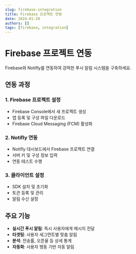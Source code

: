 ```yaml
---
slug: firebase-integration
title: Firebase 프로젝트 연동
date: 2024-01-20
authors: []
tags: [firebase, integration]
---
```


# Firebase 프로젝트 연동

Firebase와 Notifly를 연동하여 강력한 푸시 알림 시스템을 구축하세요.

<!-- truncate -->

## 연동 과정

### 1. Firebase 프로젝트 설정
- Firebase Console에서 새 프로젝트 생성
- 앱 등록 및 구성 파일 다운로드
- Firebase Cloud Messaging (FCM) 활성화

### 2. Notifly 연동
- Notifly 대시보드에서 Firebase 프로젝트 연결
- 서버 키 및 구성 정보 입력
- 연동 테스트 수행

### 3. 클라이언트 설정
- SDK 설치 및 초기화
- 토큰 등록 및 관리
- 알림 수신 설정

## 주요 기능

- **실시간 푸시 알림**: 즉시 사용자에게 메시지 전달
- **타겟팅**: 사용자 세그먼트별 맞춤 알림
- **분석**: 전송률, 오픈율 등 상세 통계
- **자동화**: 사용자 행동 기반 자동 알림